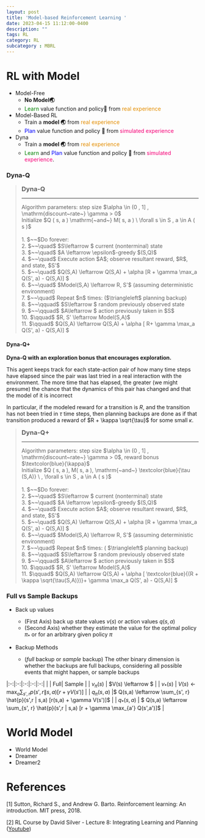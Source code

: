 ```yaml
---
layout: post
title: 'Model-based Reinforcement Learning '
date: 2023-04-15 11:12:00-0400
description: ""
tags: RL 
category: RL
subcategory : MBRL
---
```



# RL with Model

* Model-Free
    * **No Model🌏**
    * <span> <text style='color:green' >Learn</text> value function and policy🦾 from <text style='color:#E38D00' >real experience</text> </span>
* Model-Based RL 
    * Train a **model 🌏** from <text style='color:#E38D00' >real experience</text> 
    * <span> <text style='color:blue' >Plan </text>  value function and policy 🦾 from  <text style='color:#F60077' >simulated experience</text>   </span>
* Dyna 
    * Train a **model 🌏** from <text style='color:#E38D00' >real experience</text> 
    * <span> <text style='color:green' >Learn</text> and <text style='color:blue' >Plan </text> value function and policy 🦾 from  <text style='color:#F60077' >simulated experience</text>. </span> 




### Dyna-Q



<Blockquote>
<h3 style="margin:0px"> Dyna-Q </h3>
<hr>
Algorithm parameters: step size  $\alpha \in (0 , 1] , \mathrm{discount~rate~} \gamma > 0$     <br> 
Initialize  $Q  ( s, a ) \mathrm{~and~} M( s, a ) \  \forall s \in S , a \in A ( s )$  <br>
<br>
1. $~~$Do forever:  <br>
2. $~~\quad$ $S\leftarrow $ current (nonterminal) state    <br>
3. $~~\quad$  $A \leftarrow \epsilon$-greedy $(S,Q)$ <br>
4. $~~\quad$ Execute action $A$; observe resultant reward, $R$, and state, $S'$    <br>
5. $~~\quad$ $Q(S,A) \leftarrow Q(S,A) + \alpha [R + \gamma \max_a Q(S', a) - Q(S,A)] $    <br>
6. $~~\quad$ $Model(S,A) \leftarrow R, S'$ (assuming deterministic environment)   <br>
7. $~~\quad$ Repeat $n$ times:   <text style="text-align: right;" > ($\triangleleft$  planning backup) </text> <br>
8. $~~\qquad$ $S\leftarrow $ random previously observed state    <br>
9. $~~\qquad$ $A\leftarrow $ action previously taken in $S$   <br>
10. $\qquad$ $R, S' \leftarrow Model(S,A)$    <br>
11. $\qquad$ $Q(S,A) \leftarrow Q(S,A) + \alpha [ R+ \gamma \max_a Q(S', a) - Q(S,A)] $ 
</Blockquote>


#### Dyna-Q+


**Dyna-Q with an exploration bonus that encourages exploration.**

This agent keeps track for each state-action pair of how many time steps
have elapsed since the pair was last tried in a real interaction with the environment.
The more time that has elapsed, the greater (we might presume)
the chance that the dynamics of this pair has changed and that the model of
it is incorrect

In particular, if the modeled reward for a transition is $R$, and the transition
has not been tried in $\tau$ time steps, then planning backups are done as if that
transition produced a reward of $R + \kappa \sqrt{\tau}$ for some small $\kappa$.


<Blockquote>
<h3 style="margin:0px"> Dyna-Q+ </h3>
<hr>
Algorithm parameters: step size  $\alpha \in (0 , 1] , \mathrm{discount~rate~} \gamma > 0$, reward bonus $\textcolor{blue}{\kappa}$     <br> 
Initialize  $Q  ( s, a ),  M( s, a ), \mathrm{~and~} \textcolor{blue}{\tau (S,A)} \ , \forall s \in S , a \in A ( s )$  <br>
<br>
1. $~~$Do forever:  <br>
2. $~~\quad$ $S\leftarrow $ current (nonterminal) state    <br>
3. $~~\quad$  $A \leftarrow \epsilon$-greedy $(S,Q)$ <br>
4. $~~\quad$ Execute action $A$; observe resultant reward, $R$, and state, $S'$    <br>
5. $~~\quad$ $Q(S,A) \leftarrow Q(S,A) + \alpha [R + \gamma \max_a Q(S', a) - Q(S,A)] $    <br>
6. $~~\quad$ $Model(S,A) \leftarrow R, S'$ (assuming deterministic environment)   <br>
7. $~~\quad$ Repeat $n$ times:   <text style="text-align: right;" > ( $\triangleleft$ planning backup) </text>  <br>
8. $~~\qquad$ $S\leftarrow $ random previously observed state    <br>
9. $~~\qquad$ $A\leftarrow $ action previously taken in $S$   <br>
10. $\qquad$ $R, S' \leftarrow Model(S,A)$    <br>
11. $\qquad$ $Q(S,A) \leftarrow Q(S,A) + \alpha [ \textcolor{blue}{(R + \kappa \sqrt{\tau(S,A)})}+ \gamma \max_a Q(S', a) - Q(S,A)] $ 
</Blockquote>


### Full vs Sample Backups


* Back up values 
    * (First Axis) back up state values $v(s)$ or action values $q(s,a)$
    * (Second Axis) whether they estimate the value for the optimal policy $\pi_*$ or for an arbitrary given policy $\pi$

* Backup Methods
    * (*full* backup or *sample* backup) The other binary dimension is whether the backups are full backups, considering all possible events that might happen, or sample backups



|:-:|:-:|:-:|:-:|:-:|
|   | Full|  Sample | 
| $v_\pi(s)$  |  $V(s) \leftarrow    $  |
| $v_*(s)$  | $V(s) \leftarrow \max_a \sum_{s', r} p(s',r \| s,a) [r + \gamma V(s')]$ |
| $q_\pi(s,a)$  |$ Q(s,a) \leftarrow \sum_{s', r} \hat{p}(s',r \| s,a) [r(s,a) + \gamma V(s')]$ | 
| $q_*(s,a)$  | $ Q(s,a) \leftarrow \sum_{s', r} \hat{p}(s',r \| s,a) [r + \gamma \max_{a'} Q(s',a')]$ | 


# World Model 


* World Model 
* Dreamer 
* Dreamer2



# References 

[1] Sutton, Richard S., and Andrew G. Barto. Reinforcement learning: An introduction. MIT press, 2018.


[2] RL Course by David Silver - Lecture 8: Integrating Learning and Planning ([Youtube](https://www.youtube.com/watch?v=ItMutbeOHtc))
